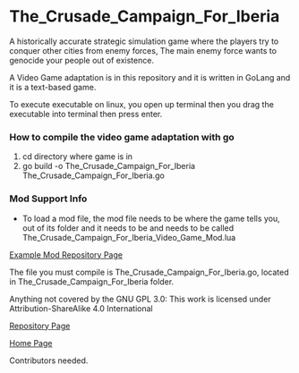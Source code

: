 # The_Crusade_Campaign_For_Iberia
A historically accurate strategic simulation game where the players try to conquer other cities from enemy forces, The main enemy force wants to genocide your people out of existence.

A Video Game adaptation is in this repository and it is written in GoLang and it is a text-based game.

To execute executable on linux, you open up terminal then you drag the executable into terminal then press enter.

<h3>How to compile the video game adaptation with go</h3>
<ol>
  <li>cd directory where game is in</li>
  <li>go build -o The_Crusade_Campaign_For_Iberia The_Crusade_Campaign_For_Iberia.go</li>
</ol>

<h3>Mod Support Info</h3>
<ul>
  <li>To load a mod file, the mod file needs to be where the game tells you, out of its folder and it needs to be and needs to be called The_Crusade_Campaign_For_Iberia_Video_Game_Mod.lua</li>
</ul>

<a href="https://github.com/Daniel-Hanrahan-Tools-and-Games/The_Crusade_Campaign_For_Iberia_Video_Game_Adaptation_Mod">Example Mod Repository Page</a>

The file you must compile is The_Crusade_Campaign_For_Iberia.go, located in The_Crusade_Campaign_For_Iberia folder.

Anything not covered by the GNU GPL 3.0: This work is licensed under Attribution-ShareAlike 4.0 International

<a href="https://github.com/Daniel-Hanrahan-Tools-and-Games/The_Crusade_Campaign_For_Iberia">Repository Page</a>

<a href="https://daniel-hanrahan-tools-and-games.github.io/">Home Page</a>

Contributors needed.
